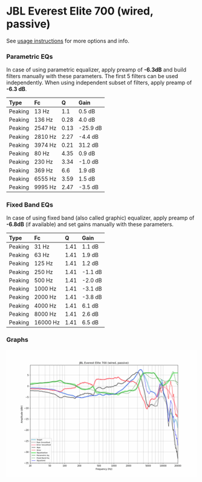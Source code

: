 # JBL Everest Elite 700 (wired, passive)
See [usage instructions](https://github.com/jaakkopasanen/AutoEq#usage) for more options and info.

### Parametric EQs
In case of using parametric equalizer, apply preamp of **-6.3dB** and build filters manually
with these parameters. The first 5 filters can be used independently.
When using independent subset of filters, apply preamp of **-6.3 dB**.

| Type    | Fc      |    Q | Gain     |
|:--------|:--------|:-----|:---------|
| Peaking | 13 Hz   | 1.1  | 0.5 dB   |
| Peaking | 136 Hz  | 0.28 | 4.0 dB   |
| Peaking | 2547 Hz | 0.13 | -25.9 dB |
| Peaking | 2810 Hz | 2.27 | -4.4 dB  |
| Peaking | 3974 Hz | 0.21 | 31.2 dB  |
| Peaking | 80 Hz   | 4.35 | 0.9 dB   |
| Peaking | 230 Hz  | 3.34 | -1.0 dB  |
| Peaking | 369 Hz  | 6.6  | 1.9 dB   |
| Peaking | 6555 Hz | 3.59 | 1.5 dB   |
| Peaking | 9995 Hz | 2.47 | -3.5 dB  |

### Fixed Band EQs
In case of using fixed band (also called graphic) equalizer, apply preamp of **-6.8dB**
(if available) and set gains manually with these parameters.

| Type    | Fc       |    Q | Gain    |
|:--------|:---------|:-----|:--------|
| Peaking | 31 Hz    | 1.41 | 1.1 dB  |
| Peaking | 63 Hz    | 1.41 | 1.9 dB  |
| Peaking | 125 Hz   | 1.41 | 1.2 dB  |
| Peaking | 250 Hz   | 1.41 | -1.1 dB |
| Peaking | 500 Hz   | 1.41 | -2.0 dB |
| Peaking | 1000 Hz  | 1.41 | -3.1 dB |
| Peaking | 2000 Hz  | 1.41 | -3.8 dB |
| Peaking | 4000 Hz  | 1.41 | 6.1 dB  |
| Peaking | 8000 Hz  | 1.41 | 2.6 dB  |
| Peaking | 16000 Hz | 1.41 | 6.5 dB  |

### Graphs
![](./JBL%20Everest%20Elite%20700%20(wired,%20passive).png)
